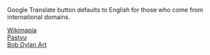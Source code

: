 Google Translate button defaults to English for those who come from international domains.

<a href="https://wikimapia.org" target="_blank">Wikimapia</a><br/>
<a href="https://pastvu.com" target="_blank">Pastvu</a><br/>
<a href="http://bobdylanart.com" target="_blank">Bob Dylan Art</a>
